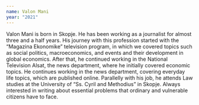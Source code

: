 ```yaml
---
name: Valon Mani
year: "2021"
---
```

Valon Mani is born in Skopje. He has been working as a journalist for almost three and a half years. His journey with this profession started with the “Magazina Ekonomike” television program, in which we covered topics such as social politics, macroeconomics, and events and their development in global economics. After that, he continued working in the National Television Alsat, the news department, where he initially covered economic topics. He continues working in the news department, covering everyday life topics, which are published online. Parallelly with his job, he attends Law studies at the University of “Ss. Cyril and Methodius” in Skopje. Always interested in writing about essential problems that ordinary and vulnerable citizens have to face.